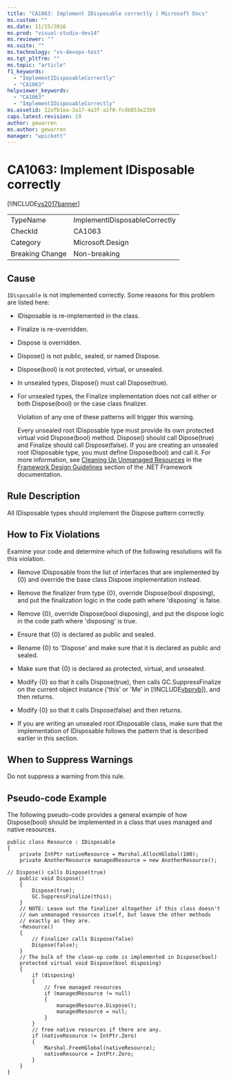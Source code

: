 ```yaml
---
title: "CA1063: Implement IDisposable correctly | Microsoft Docs"
ms.custom: ""
ms.date: 11/15/2016
ms.prod: "visual-studio-dev14"
ms.reviewer: ""
ms.suite: ""
ms.technology: "vs-devops-test"
ms.tgt_pltfrm: ""
ms.topic: "article"
f1_keywords:
  - "ImplementIDisposableCorrectly"
  - "CA1063"
helpviewer_keywords:
  - "CA1063"
  - "ImplementIDisposableCorrectly"
ms.assetid: 12afb1ea-3a17-4a3f-a1f0-fcdb853e2359
caps.latest.revision: 19
author: gewarren
ms.author: gewarren
manager: "wpickett"
---
```

# CA1063: Implement IDisposable correctly
[!INCLUDE[vs2017banner](../includes/vs2017banner.md)]

|||
|-|-|
|TypeName|ImplementIDisposableCorrectly|
|CheckId|CA1063|
|Category|Microsoft.Design|
|Breaking Change|Non-breaking|

## Cause
 `IDisposable` is not implemented correctly. Some reasons for this problem are listed here:

- IDisposable is re-implemented in the class.

- Finalize is re-overridden.

- Dispose is overridden.

- Dispose() is not public, sealed, or named Dispose.

- Dispose(bool) is not protected, virtual, or unsealed.

- In unsealed types, Dispose() must call Dispose(true).

- For unsealed types, the Finalize implementation does not call either or both Dispose(bool) or the case class finalizer.

  Violation of any one of these patterns will trigger this warning.

  Every unsealed root IDisposable type must provide its own protected virtual void Dispose(bool) method. Dispose() should call Dipose(true) and Finalize should call Dispose(false). If you are creating an unsealed root IDisposable type, you must define Dispose(bool) and call it. For more information, see [Cleaning Up Unmanaged Resources](http://msdn.microsoft.com/library/a17b0066-71c2-4ba4-9822-8e19332fc213) in the [Framework Design Guidelines](http://msdn.microsoft.com/library/5fbcaf4f-ea2a-4d20-b0d6-e61dee202b4b) section of the .NET Framework documentation.

## Rule Description
 All IDisposable types should implement the Dispose pattern correctly.

## How to Fix Violations
 Examine your code and determine which of the following resolutions will fix this violation.

-   Remove IDisposable from the list of interfaces that are implemented by {0} and override the base class Dispose implementation instead.

-   Remove the finalizer from type {0}, override Dispose(bool disposing), and put the finalization logic in the code path where 'disposing' is false.

-   Remove {0}, override Dispose(bool disposing), and put the dispose logic in the code path where 'disposing' is true.

-   Ensure that {0} is declared as public and sealed.

-   Rename {0} to 'Dispose' and make sure that it is declared as public and sealed.

-   Make sure that {0} is declared as protected, virtual, and unsealed.

-   Modify {0} so that it calls Dispose(true), then calls GC.SuppressFinalize on the current object instance ('this' or 'Me' in [!INCLUDE[vbprvb](../includes/vbprvb-md.md)]), and then returns.

-   Modify {0} so that it calls Dispose(false) and then returns.

-   If you are writing an unsealed root IDisposable class, make sure that the implementation of IDisposable follows the pattern that is described earlier in this section.

## When to Suppress Warnings
 Do not suppress a warning from this rule.

## Pseudo-code Example
 The following pseudo-code provides a general example of how Dispose(bool) should be implemented in a class that uses managed and native resources.

```
public class Resource : IDisposable
{
    private IntPtr nativeResource = Marshal.AllocHGlobal(100);
    private AnotherResource managedResource = new AnotherResource();

// Dispose() calls Dispose(true)
    public void Dispose()
    {
        Dispose(true);
        GC.SuppressFinalize(this);
    }
    // NOTE: Leave out the finalizer altogether if this class doesn't
    // own unmanaged resources itself, but leave the other methods
    // exactly as they are.
    ~Resource()
    {
        // Finalizer calls Dispose(false)
        Dispose(false);
    }
    // The bulk of the clean-up code is implemented in Dispose(bool)
    protected virtual void Dispose(bool disposing)
    {
        if (disposing)
        {
            // free managed resources
            if (managedResource != null)
            {
                managedResource.Dispose();
                managedResource = null;
            }
        }
        // free native resources if there are any.
        if (nativeResource != IntPtr.Zero)
        {
            Marshal.FreeHGlobal(nativeResource);
            nativeResource = IntPtr.Zero;
        }
    }
}
```
